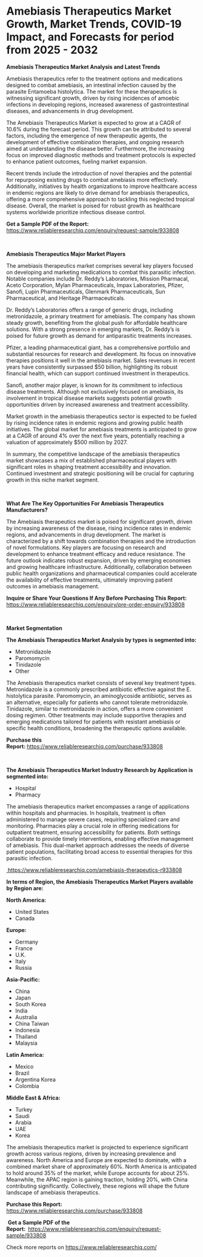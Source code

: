 <p><h1>Amebiasis Therapeutics Market Growth, Market Trends, COVID-19 Impact, and Forecasts for period from 2025 - 2032</h1></p><p><strong>Amebiasis Therapeutics Market Analysis and Latest Trends</strong></p>
<p><p>Amebiasis therapeutics refer to the treatment options and medications designed to combat amebiasis, an intestinal infection caused by the parasite Entamoeba histolytica. The market for these therapeutics is witnessing significant growth, driven by rising incidences of amoebic infections in developing regions, increased awareness of gastrointestinal diseases, and advancements in drug development. </p><p>The Amebiasis Therapeutics Market is expected to grow at a CAGR of 10.6% during the forecast period. This growth can be attributed to several factors, including the emergence of new therapeutic agents, the development of effective combination therapies, and ongoing research aimed at understanding the disease better. Furthermore, the increasing focus on improved diagnostic methods and treatment protocols is expected to enhance patient outcomes, fueling market expansion. </p><p>Recent trends include the introduction of novel therapies and the potential for repurposing existing drugs to combat amebiasis more effectively. Additionally, initiatives by health organizations to improve healthcare access in endemic regions are likely to drive demand for amebiasis therapeutics, offering a more comprehensive approach to tackling this neglected tropical disease. Overall, the market is poised for robust growth as healthcare systems worldwide prioritize infectious disease control.</p></p>
<p><strong>Get a Sample PDF of the Report:&nbsp;</strong> <a href="https://www.reliableresearchiq.com/enquiry/request-sample/933808?utm_campaign=2756&utm_medium=2&utm_source=Github&utm_content=ia&utm_term=07032025&utm_id=amebiasis-therapeutics">https://www.reliableresearchiq.com/enquiry/request-sample/933808</a></p>
<p>&nbsp;</p>
<p><strong>Amebiasis Therapeutics Major Market Players</strong></p>
<p><p>The amebiasis therapeutics market comprises several key players focused on developing and marketing medications to combat this parasitic infection. Notable companies include Dr. Reddy’s Laboratories, Mission Pharmacal, Aceto Corporation, Mylan Pharmaceuticals, Impax Laboratories, Pfizer, Sanofi, Lupin Pharmaceuticals, Glenmark Pharmaceuticals, Sun Pharmaceutical, and Heritage Pharmaceuticals.</p><p>Dr. Reddy’s Laboratories offers a range of generic drugs, including metronidazole, a primary treatment for amebiasis. The company has shown steady growth, benefiting from the global push for affordable healthcare solutions. With a strong presence in emerging markets, Dr. Reddy’s is poised for future growth as demand for antiparasitic treatments increases.</p><p>Pfizer, a leading pharmaceutical giant, has a comprehensive portfolio and substantial resources for research and development. Its focus on innovative therapies positions it well in the amebiasis market. Sales revenues in recent years have consistently surpassed $50 billion, highlighting its robust financial health, which can support continued investment in therapeutics.</p><p>Sanofi, another major player, is known for its commitment to infectious disease treatments. Although not exclusively focused on amebiasis, its involvement in tropical disease markets suggests potential growth opportunities driven by increased awareness and treatment accessibility.</p><p>Market growth in the amebiasis therapeutics sector is expected to be fueled by rising incidence rates in endemic regions and growing public health initiatives. The global market for amebiasis treatments is anticipated to grow at a CAGR of around 4% over the next five years, potentially reaching a valuation of approximately $500 million by 2027.</p><p>In summary, the competitive landscape of the amebiasis therapeutics market showcases a mix of established pharmaceutical players with significant roles in shaping treatment accessibility and innovation. Continued investment and strategic positioning will be crucial for capturing growth in this niche market segment.</p></p>
<p>&nbsp;</p>
<p><strong>What Are The Key Opportunities For Amebiasis Therapeutics Manufacturers?</strong></p>
<p><p>The Amebiasis therapeutics market is poised for significant growth, driven by increasing awareness of the disease, rising incidence rates in endemic regions, and advancements in drug development. The market is characterized by a shift towards combination therapies and the introduction of novel formulations. Key players are focusing on research and development to enhance treatment efficacy and reduce resistance. The future outlook indicates robust expansion, driven by emerging economies and growing healthcare infrastructure. Additionally, collaboration between public health organizations and pharmaceutical companies could accelerate the availability of effective treatments, ultimately improving patient outcomes in amebiasis management.</p></p>
<p><strong>Inquire or Share Your Questions If Any Before Purchasing This Report:</strong> <a href="https://www.reliableresearchiq.com/enquiry/pre-order-enquiry/933808?utm_campaign=2756&utm_medium=2&utm_source=Github&utm_content=ia&utm_term=07032025&utm_id=amebiasis-therapeutics">https://www.reliableresearchiq.com/enquiry/pre-order-enquiry/933808</a></p>
<p>&nbsp;</p>
<p><strong>Market Segmentation</strong></p>
<p><strong>The Amebiasis Therapeutics Market Analysis by types is segmented into:</strong></p>
<p><ul><li>Metronidazole</li><li>Paromomycin</li><li>Tinidazole</li><li>Other</li></ul></p>
<p><p>The Amebiasis therapeutics market consists of several key treatment types. Metronidazole is a commonly prescribed antibiotic effective against the E. histolytica parasite. Paromomycin, an aminoglycoside antibiotic, serves as an alternative, especially for patients who cannot tolerate metronidazole. Tinidazole, similar to metronidazole in action, offers a more convenient dosing regimen. Other treatments may include supportive therapies and emerging medications tailored for patients with resistant amebiasis or specific health conditions, broadening the therapeutic options available.</p></p>
<p><strong>Purchase this Report:&nbsp;</strong><a href="https://www.reliableresearchiq.com/purchase/933808?utm_campaign=2756&utm_medium=2&utm_source=Github&utm_content=ia&utm_term=07032025&utm_id=amebiasis-therapeutics">https://www.reliableresearchiq.com/purchase/933808</a></p>
<p>&nbsp;</p>
<p><strong>The Amebiasis Therapeutics Market Industry Research by Application is segmented into:</strong></p>
<p><ul><li>Hospital</li><li>Pharmacy</li></ul></p>
<p><p>The amebiasis therapeutics market encompasses a range of applications within hospitals and pharmacies. In hospitals, treatment is often administered to manage severe cases, requiring specialized care and monitoring. Pharmacies play a crucial role in offering medications for outpatient treatment, ensuring accessibility for patients. Both settings collaborate to provide timely interventions, enabling effective management of amebiasis. This dual-market approach addresses the needs of diverse patient populations, facilitating broad access to essential therapies for this parasitic infection.</p></p>
<p><a href="https://www.reliableresearchiq.com/amebiasis-therapeutics-r933808?utm_campaign=2756&utm_medium=2&utm_source=Github&utm_content=ia&utm_term=07032025&utm_id=amebiasis-therapeutics">&nbsp;https://www.reliableresearchiq.com/amebiasis-therapeutics-r933808</a></p>
<p><strong>In terms of Region, the Amebiasis Therapeutics Market Players available by Region are:</strong></p>
<p>
    <p> <strong> North America: </strong>
        <ul>
            <li>United States</li>
            <li>Canada</li>
        </ul>
        </p> 
    <p> <strong> Europe: </strong>
        <ul>
            <li>Germany</li>
            <li>France</li>
            <li>U.K.</li>
            <li>Italy</li>
            <li>Russia</li>
        </ul>
        </p> 
    <p> <strong> Asia-Pacific: </strong>
        <ul>
            <li>China</li>
            <li>Japan</li>
            <li>South Korea</li>
            <li>India</li>
            <li>Australia</li>
            <li>China Taiwan</li>
            <li>Indonesia</li>
            <li>Thailand</li>
            <li>Malaysia</li>
        </ul>
        </p> 
    <p> <strong> Latin America: </strong>
        <ul>
            <li>Mexico</li>
            <li>Brazil</li>
            <li>Argentina Korea</li>
            <li>Colombia</li>
        </ul>
        </p> 
    <p> <strong> Middle East & Africa: </strong>
        <ul>
            <li>Turkey</li>
            <li>Saudi</li>
            <li>Arabia</li>
            <li>UAE</li>
            <li>Korea</li>
        </ul>
    </p>
    </p>
<p><p>The amebiasis therapeutics market is projected to experience significant growth across various regions, driven by increasing prevalence and awareness. North America and Europe are expected to dominate, with a combined market share of approximately 60%. North America is anticipated to hold around 35% of the market, while Europe accounts for about 25%. Meanwhile, the APAC region is gaining traction, holding 20%, with China contributing significantly. Collectively, these regions will shape the future landscape of amebiasis therapeutics.</p></p>
<p><strong>Purchase this Report: </strong><a href="https://www.reliableresearchiq.com/purchase/933808?utm_campaign=2756&utm_medium=2&utm_source=Github&utm_content=ia&utm_term=07032025&utm_id=amebiasis-therapeutics">https://www.reliableresearchiq.com/purchase/933808</a></p>
<p>&nbsp;<strong>Get a Sample PDF of the Report:&nbsp;&nbsp;</strong><a href="https://www.reliableresearchiq.com/enquiry/request-sample/933808?utm_campaign=2756&utm_medium=2&utm_source=Github&utm_content=ia&utm_term=07032025&utm_id=amebiasis-therapeutics">https://www.reliableresearchiq.com/enquiry/request-sample/933808</a></p>
<p><strong></strong></p>
<p>Check more reports on <a href="https://www.reliableresearchiq.com/?utm_campaign=2756&utm_medium=2&utm_source=Github&utm_content=ia&utm_term=07032025&utm_id=amebiasis-therapeutics">https://www.reliableresearchiq.com/</a></p>